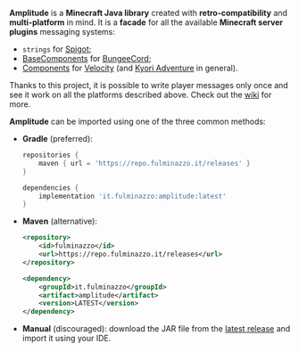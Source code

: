 **Amplitude** is a **Minecraft Java library** created with **retro-compatibility** and **multi-platform** in mind.
It is a **facade** for all the available **Minecraft server plugins** messaging systems:

- `strings` for [Spigot](https://www.spigotmc.org/wiki/spigot);
- [BaseComponents](https://javadoc.io/doc/net.md-5/bungeecord-chat/latest/net/md_5/bungee/api/chat/BaseComponent.html)
  for [BungeeCord](https://www.spigotmc.org/wiki/bungeecord/);
- [Components](https://jd.advntr.dev/api/4.9.0/net/kyori/adventure/text/Component.html)
  for [Velocity](https://papermc.io/software/velocity) (and [Kyori Adventure](https://docs.advntr.dev/) in general).

Thanks to this project, it is possible to write player messages only once and see it work on all
the platforms described above. Check out the [wiki](./wiki) for more.

**Amplitude** can be imported using one of the three common methods:

- **Gradle** (preferred):

  ```groovy
  repositories {
      maven { url = 'https://repo.fulminazzo.it/releases' }
  }

  dependencies {
      implementation 'it.fulminazzo:amplitude:latest'
  }
  ```

- **Maven** (alternative):

  ```xml
  <repository>
      <id>fulminazzo</id>
      <url>https://repo.fulminazzo.it/releases</url>
  </repository>
  ```

  ```xml
  <dependency>
      <groupId>it.fulminazzo</groupId>
      <artifact>amplitude</artifact>
      <version>LATEST</version>
  </dependency>
  ```

- **Manual** (discouraged): download the JAR file from the [latest release](../../releases/latest) and import it using
  your IDE.
